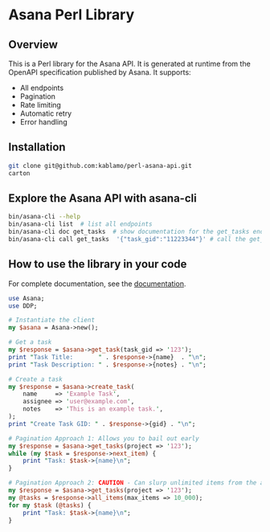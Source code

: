 # Asana Perl Library
## Overview
This is a Perl library for the Asana API.  It is generated at runtime from the
OpenAPI specification published by Asana.  It supports:
- All endpoints
- Pagination
- Rate limiting
- Automatic retry
- Error handling


## Installation
```bash
git clone git@github.com:kablamo/perl-asana-api.git
carton
```

## Explore the Asana API with asana-cli
```bash
bin/asana-cli --help
bin/asana-cli list  # list all endpoints
bin/asana-cli doc get_tasks  # show documentation for the get_tasks endpoint
bin/asana-cli call get_tasks  '{"task_gid":"11223344"}' # call the get_tasks endpoint with a task_gid parameter
```

## How to use the library in your code
For complete documentation, see the [documentation](https://github.com/kablamo/perl-asana-api/blob/main/lib/Asana/Documentation.pm).

```perl
use Asana;
use DDP;

# Instantiate the client
my $asana = Asana->new();

# Get a task
my $response = $asana->get_task(task_gid => '123');
print "Task Title:       " . $response->{name}  . "\n";
print "Task Description: " . $response->{notes} . "\n";

# Create a task
my $response = $asana->create_task(
    name     => 'Example Task',
    assignee => 'user@example.com',
    notes    => 'This is an example task.',
);
print "Create Task GID: " . $response->{gid} . "\n";

# Pagination Approach 1: Allows you to bail out early
my $response = $asana->get_tasks(project => '123');
while (my $task = $response->next_item) {
    print "Task: $task->{name}\n";
}

# Pagination Approach 2: CAUTION - Can slurp unlimited items from the api
my $response = $asana->get_tasks(project => '123');
my @tasks = $response->all_items(max_items => 10_000);
for my $task (@tasks) {
    print "Task: $task->{name}\n";
}
```
